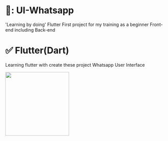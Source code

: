 # 📍: UI-Whatsapp
'Learning by doing' Flutter
First project for my training as a beginner
Front-end including Back-end

# ✅ Flutter(Dart)
Learning flutter with create these project Whatsapp User Interface
<p float="left">
  <img src="https://berita.teknologi.id/uploads/article/1615313758_Flutter%20Development%20jadi%20Opsi%20terbaik%20untuk%20Startup,%20kenapa%20(wallpaper%20access,com).jpg" width="200" />
</p>

